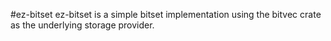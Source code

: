 #ez-bitset
ez-bitset is a simple bitset implementation using the bitvec crate as the underlying storage provider.
